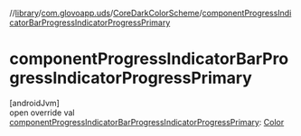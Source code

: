 //[library](../../../index.md)/[com.glovoapp.uds](../index.md)/[CoreDarkColorScheme](index.md)/[componentProgressIndicatorBarProgressIndicatorProgressPrimary](component-progress-indicator-bar-progress-indicator-progress-primary.md)

# componentProgressIndicatorBarProgressIndicatorProgressPrimary

[androidJvm]\
open override val [componentProgressIndicatorBarProgressIndicatorProgressPrimary](component-progress-indicator-bar-progress-indicator-progress-primary.md): [Color](https://developer.android.com/reference/kotlin/androidx/compose/ui/graphics/Color.html)

